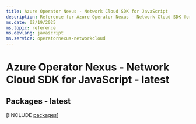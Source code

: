 ```yaml
---
title: Azure Operator Nexus - Network Cloud SDK for JavaScript
description: Reference for Azure Operator Nexus - Network Cloud SDK for JavaScript
ms.date: 02/19/2025
ms.topic: reference
ms.devlang: javascript
ms.service: operatornexus-networkcloud
---
```

# Azure Operator Nexus - Network Cloud SDK for JavaScript - latest
## Packages - latest
[!INCLUDE [packages](operator-nexus---network-cloud-index.md)]